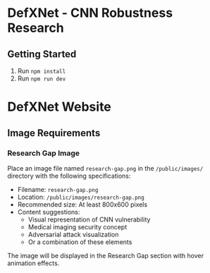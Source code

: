 # DefXNet - CNN Robustness Research

## Getting Started

1. Run `npm install`
2. Run `npm run dev`

# DefXNet Website

## Image Requirements

### Research Gap Image
Place an image file named `research-gap.png` in the `/public/images/` directory with the following specifications:
- Filename: `research-gap.png`
- Location: `/public/images/research-gap.png`
- Recommended size: At least 800x600 pixels
- Content suggestions:
  - Visual representation of CNN vulnerability
  - Medical imaging security concept
  - Adversarial attack visualization
  - Or a combination of these elements

The image will be displayed in the Research Gap section with hover animation effects.
